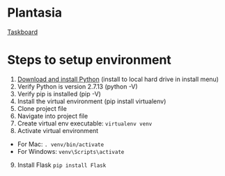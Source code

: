 # Plantasia

[Taskboard](https://dry-caverns-85168.herokuapp.com/)

# Steps to setup environment
1. [Download and install Python](https://www.python.org/downloads/) (install to local hard drive in install menu)
2. Verify Python is version 2.7.13 (python -V)
3. Verify pip is installed (pip -V)
4. Install the virtual environment (pip install virtualenv)
5. Clone project file
6. Navigate into project file
7. Create virtual env executable: `virtualenv venv`
8. Activate virtual environment
* For Mac: `. venv/bin/activate`
* For Windows: `venv\Scripts\activate`
9. Install Flask `pip install Flask`